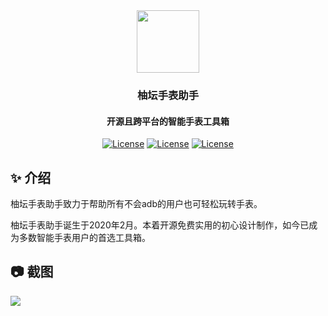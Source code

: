 <div id="header" align="center">
	<img src="https://raw.githubusercontent.com/Gnayoah/UotanWatchAssistant/main/assets/logo.png" height="100"></img> 
	<h3>柚坛手表助手</h3>
	<h4>开源且跨平台的智能手表工具箱</h4>
	<div id="badges" >
		<a href="https://github.com/Gnayoah/UotanWatchAssistant/blob/main/LICENSE"><img src="https://img.shields.io/github/license/Gnayoah/UotanWatchAssistant?style=for-the-badge" alt="License"/></a>
  <a href="https://github.com/Gnayoah/UotanWatchAssistant"><img src="https://img.shields.io/github/created-at/Gnayoah/UotanWatchAssistant?style=for-the-badge" alt="License"/></a> 
  <a href="https://github.com/Gnayoah/UotanWatchAssistant"><img src="https://img.shields.io/github/v/release/Gnayoah/UotanWatchAssistant?style=for-the-badge" alt="License"/></a> 
	</div>
</div>


## ✨ 介绍

柚坛手表助手致力于帮助所有不会adb的用户也可轻松玩转手表。

柚坛手表助手诞生于2020年2月。本着开源免费实用的初心设计制作，如今已成为多数智能手表用户的首选工具箱。


## 📷 截图

<img src="https://watchasst.uotan.cn/wp-content/uploads/2024/09/画板-3.jpg"></img> 

